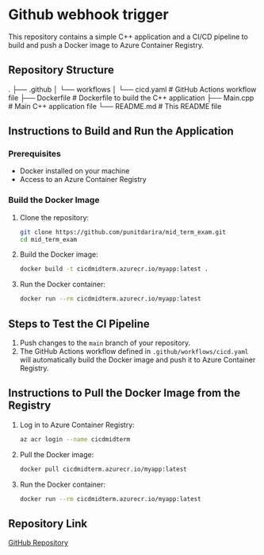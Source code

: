 # Github webhook trigger  

This repository contains a simple C++ application and a CI/CD pipeline to build and push a Docker image to Azure Container Registry.

## Repository Structure   
. 
    ├── .github │ 
        └── workflows │
        └── cicd.yaml # GitHub Actions workflow file 
    ├── Dockerfile # Dockerfile to build the C++ application 
    ├── Main.cpp # Main C++ application file 
    └── README.md # This README file


## Instructions to Build and Run the Application

### Prerequisites

- Docker installed on your machine
- Access to an Azure Container Registry

### Build the Docker Image

1. Clone the repository:
    ```sh
    git clone https://github.com/punitdarira/mid_term_exam.git
    cd mid_term_exam
    ```

2. Build the Docker image:
    ```sh
    docker build -t cicdmidterm.azurecr.io/myapp:latest .
    ```

3. Run the Docker container:
    ```sh
    docker run --rm cicdmidterm.azurecr.io/myapp:latest
    ```

## Steps to Test the CI Pipeline

1. Push changes to the `main` branch of your repository.
2. The GitHub Actions workflow defined in `.github/workflows/cicd.yaml` will automatically build the Docker image and push it to Azure Container Registry.

## Instructions to Pull the Docker Image from the Registry

1. Log in to Azure Container Registry:
    ```sh
    az acr login --name cicdmidterm
    ```

2. Pull the Docker image:
    ```sh
    docker pull cicdmidterm.azurecr.io/myapp:latest
    ```

3. Run the Docker container:
    ```sh
    docker run --rm cicdmidterm.azurecr.io/myapp:latest
    ```

## Repository Link

[GitHub Repository](https://github.com/punitdarira/mid_term_exam.git)
